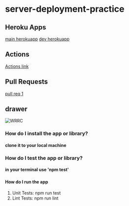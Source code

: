 # server-deployment-practice

## Heroku Apps

[main herokuapp](https://ibrahimawad-server-deploy-prod.herokuapp.com)
[dev herokuapp](https://ibrahimawad-server-deploy-dev.herokuapp.com)


## Actions 

[Actions link](https://github.com/IbrahimAbuawad/server-deployment-practice/actions)

## Pull Requests

[pull req 1](https://github.com/IbrahimAbuawad/server-deployment-practice/pull/1)

## drawer

![WRRC](https://image.slidesharecdn.com/inft132-09303webconcepts-090920164402-phpapp02/95/inft132-093-03-web-concepts-5-728.jpg?cb=1253465082)


### How do I install the app or library?

#### clone it to your local machine

### How do I test the app or library?

#### in your terminal use 'npm test'

### 

#### How do I run the app
 
1. Unit Tests: npm run test
2. Lint Tests: npm run lint